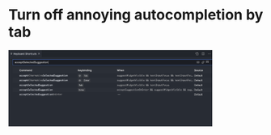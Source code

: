 # Turn off annoying autocompletion by tab

<img src="img/vscode/vscode_remove_autocompletion_by_tab.png" width=80% height=80%></img>